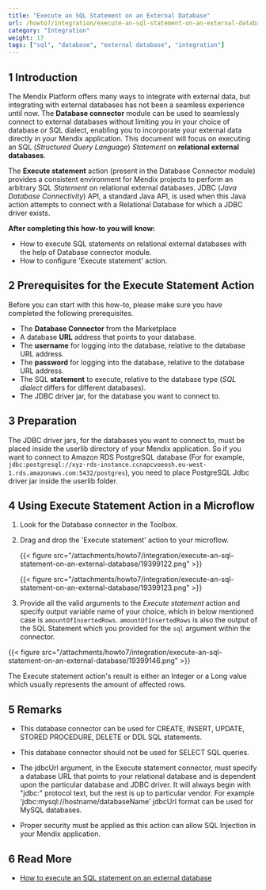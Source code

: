 ```yaml
---
title: "Execute an SQL Statement on an External Database"
url: /howto7/integration/execute-an-sql-statement-on-an-external-database/
category: "Integration"
weight: 17
tags: ["sql", "database", "external database", "integration"]
---
```


## 1 Introduction

The Mendix Platform offers many ways to integrate with external data, but integrating with external databases has not been a seamless experience until now. The **Database connector** module can be used to seamlessly connect to external databases without limiting you in your choice of database or SQL dialect, enabling you to incorporate your external data directly in your Mendix application.
This document will focus on executing an SQL (_Structured Query Language_) _Statement_ on **relational external databases**.

The **Execute statement** action (present in the Database Connector module) provides a consistent environment for Mendix projects to perform an arbitrary SQL _Statement_ on relational external databases.
JDBC (_Java Database Connectivity_) API, a standard Java API, is used when this Java action attempts to connect with a Relational Database for which a JDBC driver exists.

**After completing this how-to you will know:**

*   How to execute SQL statements on relational external databases with the help of Database connector module.
*   How to configure 'Execute statement' action.

## 2 Prerequisites for the Execute Statement Action

Before you can start with this how-to, please make sure you have completed the following prerequisites.

*   The **Database Connector** from the Marketplace
*   A database **URL** address that points to your database.
*   The **username** for logging into the database, relative to the database URL address.
*   The **password** for logging into the database, relative to the database URL address.
*   The SQL **statement** to execute, relative to the database type (_SQL dialect_ differs for different databases).
*   The JDBC driver jar, for the database you want to connect to.

## 3 Preparation

The JDBC driver jars, for the databases you want to connect to, must be placed inside the userlib directory of your Mendix application. So if you want to connect to Amazon RDS PostgreSQL database (For for example, `jdbc:postgresql://xyz-rds-instance.ccnapcvoeosh.eu-west-1.rds.amazonaws.com:5432/postgres`), you need to place PostgreSQL Jdbc driver jar inside the userlib folder.

## 4 Using Execute Statement Action in a Microflow

1. Look for the Database connector in the Toolbox.
2. Drag and drop the 'Execute statement' action to your microflow.

    {{< figure src="/attachments/howto7/integration/execute-an-sql-statement-on-an-external-database/19399122.png" >}}

    {{< figure src="/attachments/howto7/integration/execute-an-sql-statement-on-an-external-database/19399123.png" >}}

3. Provide all the valid arguments to the _Execute statement_ action and specify output variable name of your choice, which in below mentioned case is `amountOfInsertedRows`.
    `amountOfInsertedRows` is also the output of the SQL Statement which you provided for the `sql` argument within the connector.

{{< figure src="/attachments/howto7/integration/execute-an-sql-statement-on-an-external-database/19399146.png" >}}

The Execute statement action's result is either an Integer or a Long value which usually represents the amount of affected rows.

## 5 Remarks

*   This database connector can be used for CREATE, INSERT, UPDATE, STORED PROCEDURE, DELETE or DDL SQL statements.
*   This database connector should not be used for SELECT SQL queries.
*   The jdbcUrl argument, in the Execute statement connector, must specify a database URL that points to your relational database and is dependent upon the particular database and JDBC driver. It will always begin with "jdbc:" protocol text, but the rest is up to particular vendor.
    For example 'jdbc:<a rel="nofollow">mysql://hostname/databaseName'</a> jdbcUrl format can be used for MySQL databases.

*   Proper security must be applied as this action can allow SQL Injection in your Mendix application.

## 6 Read More

*   [How to execute an SQL statement on an external database](/howto7/integration/execute-an-sql-statement-on-an-external-database/)
